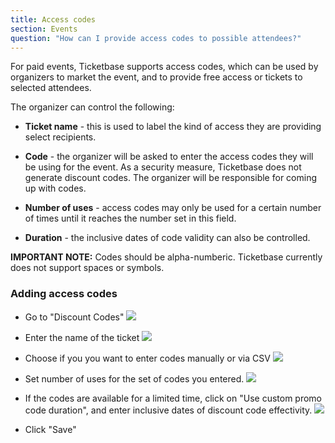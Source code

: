 ```yaml
---
title: Access codes
section: Events
question: "How can I provide access codes to possible attendees?"
---
```


For paid events, Ticketbase supports access codes, which can be used by organizers to market the event, and to provide free access or tickets to selected attendees.

The organizer can control the following:

   * **Ticket name** - this is used to label the kind of access they are providing select recipients.
   
   * **Code** - the organizer will be asked to enter the access codes they will be using for the event. As a security measure, Ticketbase does not generate discount codes. The organizer will be responsible for coming up with codes.
   
   * **Number of uses** - access codes may only be used for a certain number of times until it reaches the number set in this field.
   
   * **Duration** - the inclusive dates of code validity can also be controlled.
   
**IMPORTANT NOTE:** Codes should be alpha-numberic. Ticketbase currently does not support spaces or symbols.

### Adding access codes

   * Go to "Discount Codes"
   ![](http://i.imgur.com/xuSy7Vs.png)
   
   * Enter the name of the ticket
   ![](http://i.imgur.com/zcM8Lpy.png)
   
   * Choose if you you want to enter codes manually or via CSV
   ![](http://i.imgur.com/9fq97Dl.png)
   
   * Set number of uses for the set of codes you entered.
   ![](http://i.imgur.com/FJHncRf.png)
   
   * If the codes are available for a limited time, click on "Use custom promo code duration", and enter inclusive dates of discount code effectivity.
   ![](http://i.imgur.com/ZF3B4GV.png)
   
   * Click "Save"

